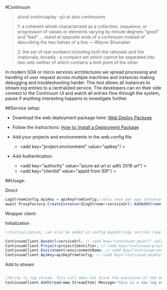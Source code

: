 ﻿#Continuum


>plural continuaplay \-yü-ə\ also continuums
>
>1: a coherent whole characterized as a collection, sequence, or progression of values or elements varying by minute degrees “good” and “bad” … stand at opposite ends of a continuum instead of describing the two halves of a line — Wayne Shumaker
>
>2: the set of real numbers including both the rationals and the irrationals; broadly : a compact set which cannot be separated into two sets neither of which contains a limit point of the other


In modern SOA or micro services architectures we spread processing and handling of user request across multiple machines and instances making debugging and troubleshooting harder. This tool allows all instances to stream log
entries to a centralized service. The developers can on their side connect to the Continuum UI and watch all entries flow through the system, pause if anything interesting happens to investigate further.

##Service setup:

* Download the web deployment package here: [Web Deploy Package](https://github.com/JonasSyrstad/Stardust.Interstellar.Rest/tree/master/ContinuumInstall)

* Follow the instructions: [How to: Install a Deployment Package](https://msdn.microsoft.com/en-us/library/ff356104(v=vs.110).aspx)

* Add your projects and environments in the web.config file.
  *  <add key="project.environment" value="apikey"/ >
* Add Authentication
  * <add key="authority" value="azure ad url or adfs 2016 url"/ >  
  * <add key="clientId" value="appId from IDP"/ >


##Usage:

Direct
```CS
LogStreamConfig.ApiKey = apiKeyFromConfig;//only once per app instance
await ProxyFactory.CreateInstance<ILogStream>(serviceUrl).AddAddStream(projectIdentifier, environmentName,new StreamItem{});
```

Wrapper client:

Initialization
```CS
//Initialization, can also be added in config AppSettings section (see trailing comment);

ContinuumClient.BaseUrl=serviceUrl; // <add key="continuum:apiUrl" value="https://http://continuumdemo.azurewebsites.net/"/>
ContinuumClient.Project=projectIdentifier; // <add key="continuum:project"  value="test"/>
ContinuumClient.Environment=environmentName; // <add key="continuum:environment" value="test"/>
ContinuumClient.ApiKey=apiKeyFromConfig; // <add key="continuum:apiKey" value="test123"/>
```
Add to stream
```CS

//Write to log stream. This call does not block the execution of the main process.
ContinuumClient.AddStream(new StreamItem{ Message="this is a new log entry. added as a sample", LogLevel=LogLevels.Debug, UserName=User.Name, CorrelationToken=ActivityId});

```

